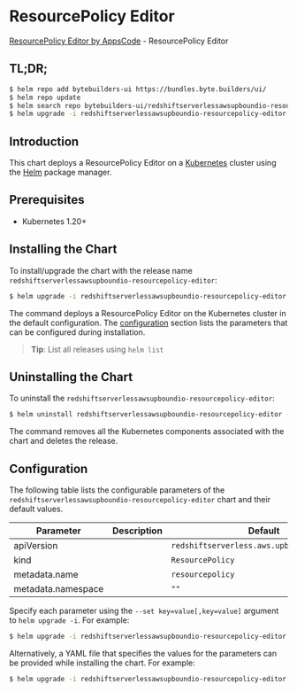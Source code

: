 # ResourcePolicy Editor

[ResourcePolicy Editor by AppsCode](https://byte.builders) - ResourcePolicy Editor

## TL;DR;

```bash
$ helm repo add bytebuilders-ui https://bundles.byte.builders/ui/
$ helm repo update
$ helm search repo bytebuilders-ui/redshiftserverlessawsupboundio-resourcepolicy-editor --version=v0.4.18
$ helm upgrade -i redshiftserverlessawsupboundio-resourcepolicy-editor bytebuilders-ui/redshiftserverlessawsupboundio-resourcepolicy-editor -n default --create-namespace --version=v0.4.18
```

## Introduction

This chart deploys a ResourcePolicy Editor on a [Kubernetes](http://kubernetes.io) cluster using the [Helm](https://helm.sh) package manager.

## Prerequisites

- Kubernetes 1.20+

## Installing the Chart

To install/upgrade the chart with the release name `redshiftserverlessawsupboundio-resourcepolicy-editor`:

```bash
$ helm upgrade -i redshiftserverlessawsupboundio-resourcepolicy-editor bytebuilders-ui/redshiftserverlessawsupboundio-resourcepolicy-editor -n default --create-namespace --version=v0.4.18
```

The command deploys a ResourcePolicy Editor on the Kubernetes cluster in the default configuration. The [configuration](#configuration) section lists the parameters that can be configured during installation.

> **Tip**: List all releases using `helm list`

## Uninstalling the Chart

To uninstall the `redshiftserverlessawsupboundio-resourcepolicy-editor`:

```bash
$ helm uninstall redshiftserverlessawsupboundio-resourcepolicy-editor -n default
```

The command removes all the Kubernetes components associated with the chart and deletes the release.

## Configuration

The following table lists the configurable parameters of the `redshiftserverlessawsupboundio-resourcepolicy-editor` chart and their default values.

|     Parameter      | Description |                        Default                         |
|--------------------|-------------|--------------------------------------------------------|
| apiVersion         |             | <code>redshiftserverless.aws.upbound.io/v1beta1</code> |
| kind               |             | <code>ResourcePolicy</code>                            |
| metadata.name      |             | <code>resourcepolicy</code>                            |
| metadata.namespace |             | <code>""</code>                                        |


Specify each parameter using the `--set key=value[,key=value]` argument to `helm upgrade -i`. For example:

```bash
$ helm upgrade -i redshiftserverlessawsupboundio-resourcepolicy-editor bytebuilders-ui/redshiftserverlessawsupboundio-resourcepolicy-editor -n default --create-namespace --version=v0.4.18 --set apiVersion=redshiftserverless.aws.upbound.io/v1beta1
```

Alternatively, a YAML file that specifies the values for the parameters can be provided while
installing the chart. For example:

```bash
$ helm upgrade -i redshiftserverlessawsupboundio-resourcepolicy-editor bytebuilders-ui/redshiftserverlessawsupboundio-resourcepolicy-editor -n default --create-namespace --version=v0.4.18 --values values.yaml
```
